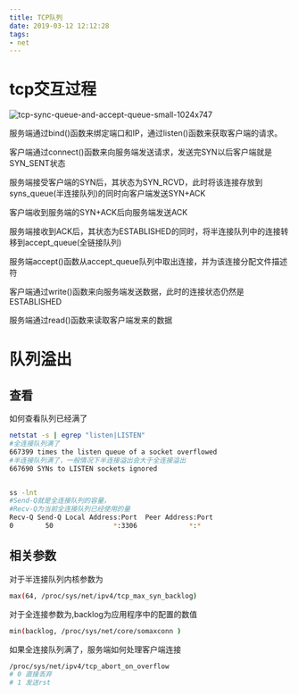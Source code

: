 ```yaml
---
title: TCP队列
date: 2019-03-12 12:12:28
tags:
- net
---
```


# tcp交互过程

![tcp-sync-queue-and-accept-queue-small-1024x747](https://qiniu.li-rui.top/tcp-sync-queue-and-accept-queue-small-1024x747.jpg)

<!--more-->

服务端通过bind()函数来绑定端口和IP，通过listen()函数来获取客户端的请求。

客户端通过connect()函数来向服务端发送请求，发送完SYN以后客户端就是SYN_SENT状态

服务端接受客户端的SYN后，其状态为SYN_RCVD，此时将该连接存放到syns_queue(半连接队列)的同时向客户端发送SYN+ACK

客户端收到服务端的SYN+ACK后向服务端发送ACK

服务端接收到ACK后，其状态为ESTABLISHED的同时，将半连接队列中的连接转移到accept_queue(全链接队列)

服务端accept()函数从accept_queue队列中取出连接，并为该连接分配文件描述符

客户端通过write()函数来向服务端发送数据，此时的连接状态仍然是ESTABLISHED

服务端通过read()函数来读取客户端发来的数据

# 队列溢出

## 查看

如何查看队列已经满了

```bash
netstat -s | egrep "listen|LISTEN" 
#全连接队列满了
667399 times the listen queue of a socket overflowed
#半连接队列满了，一般情况下半连接溢出会大于全连接溢出
667690 SYNs to LISTEN sockets ignored


ss -lnt
#Send-Q就是全连接队列的容量，
#Recv-Q为当前全连接队列已经使用的量
Recv-Q Send-Q Local Address:Port  Peer Address:Port 
0        50               *:3306             *:* 
```

## 相关参数

对于半连接队列内核参数为

```bash
max(64, /proc/sys/net/ipv4/tcp_max_syn_backlog)
```

对于全连接参数为,backlog为应用程序中的配置的数值

```bash
min(backlog, /proc/sys/net/core/somaxconn )
```

如果全连接队列满了，服务端如何处理客户端连接

```bash
/proc/sys/net/ipv4/tcp_abort_on_overflow
# 0 直接丢弃
# 1 发送rst
```





